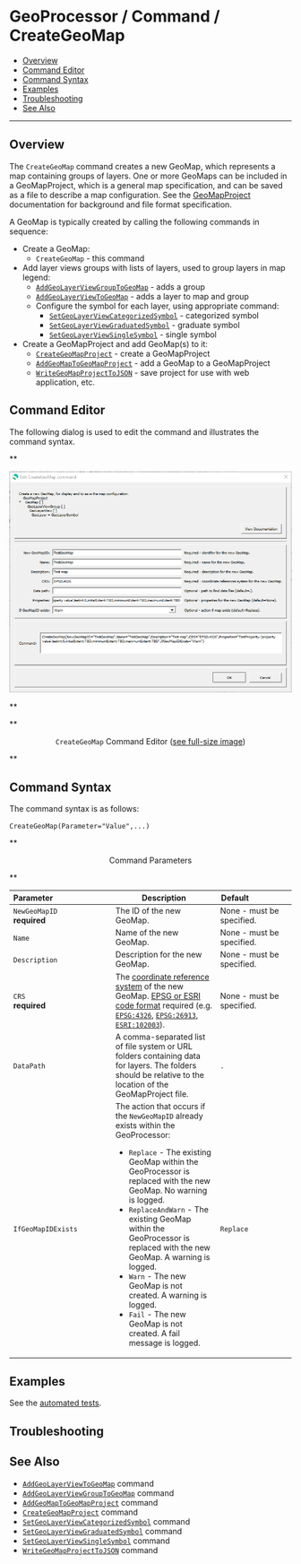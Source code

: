 # GeoProcessor / Command / CreateGeoMap #

* [Overview](#overview)
* [Command Editor](#command-editor)
* [Command Syntax](#command-syntax)
* [Examples](#examples)
* [Troubleshooting](#troubleshooting)
* [See Also](#see-also)

-------------------------

## Overview ##

The `CreateGeoMap` command creates a new GeoMap, which represents a map containing groups of layers.
One or more GeoMaps can be included in a GeoMapProject, which is a general map specification,
and can be saved as a file to describe a map configuration.
See the [GeoMapProject](../../appendix-geomapproject/geomapproject.md) documentation for background and file format specification.

A GeoMap is typically created by calling the following commands in sequence:

* Create a GeoMap:
	+ `CreateGeoMap` - this command
* Add layer views groups with lists of layers, used to group layers in map legend:
	+ [`AddGeoLayerViewGroupToGeoMap`](../AddGeoLayerViewGroupToGeoMap/AddGeoLayerViewGroupToGeoMap.md) - adds a group
	+ [`AddGeoLayerViewToGeoMap`](../AddGeoLayerViewToGeoMap/AddGeoLayerViewToGeoMap.md) - adds a layer to map and group
	+ Configure the symbol for each layer, using appropriate command:
		- [`SetGeoLayerViewCategorizedSymbol`](../SetGeoLayerViewCategorizedSymbol/SetGeoLayerViewCategorizedSymbol.md) - categorized symbol
		- [`SetGeoLayerViewGraduatedSymbol`](../SetGeoLayerViewGraduatedSymbol/SetGeoLayerViewGraduatedSymbol.md) - graduate symbol
		- [`SetGeoLayerViewSingleSymbol`](../SetGeoLayerViewSingleSymbol/SetGeoLayerViewSingleSymbol.md) - single symbol
* Create a GeoMapProject and add GeoMap(s) to it:
	+ [`CreateGeoMapProject`](../CreateGeoMapProject/CreateGeoMapProject.md) - create a GeoMapProject
	* [`AddGeoMapToGeoMapProject`](../AddGeoMapToGeoMapProject/AddGeoMapToGeoMapProject.md) - add a GeoMap to a GeoMapProject
	* [`WriteGeoMapProjectToJSON`](../WriteGeoMapProjectToJSON/WriteGeoMapProjectToJSON.md) - save project for use with web application, etc.

## Command Editor ##

The following dialog is used to edit the command and illustrates the command syntax.

**<p style="text-align: center;">
![CreateGeoMap](CreateGeoMap.png)
</p>**

**<p style="text-align: center;">
`CreateGeoMap` Command Editor (<a href="../CreateGeoMap.png">see full-size image</a>)
</p>**

## Command Syntax ##

The command syntax is as follows:

```text
CreateGeoMap(Parameter="Value",...)
```
**<p style="text-align: center;">
Command Parameters
</p>**

| **Parameter**&nbsp;&nbsp;&nbsp;&nbsp;&nbsp;&nbsp;&nbsp;&nbsp;&nbsp;&nbsp;&nbsp;&nbsp;&nbsp;&nbsp;&nbsp;&nbsp;&nbsp;&nbsp;&nbsp;&nbsp;&nbsp;&nbsp;&nbsp;&nbsp;&nbsp;&nbsp; | **Description** | **Default**&nbsp;&nbsp;&nbsp;&nbsp;&nbsp;&nbsp;&nbsp;&nbsp;&nbsp;&nbsp;&nbsp;&nbsp;&nbsp;&nbsp;&nbsp;&nbsp;&nbsp;&nbsp; |
| --------------|-----------------|----------------- |
| `NewGeoMapID` <br> **required** | The ID of the new GeoMap. | None - must be specified. |
| `Name` | Name of the new GeoMap. | None - must be specified. |
| `Description` | Description for the new GeoMap. | None - must be specified. |
|`CRS` <br> **required** | The [coordinate reference system](https://en.wikipedia.org/wiki/Spatial_reference_system) of the new GeoMap. [EPSG or ESRI code format](http://spatialreference.org/ref/epsg/) required (e.g. [`EPSG:4326`](http://spatialreference.org/ref/epsg/4326/), [`EPSG:26913`](http://spatialreference.org/ref/epsg/nad83-utm-zone-13n/), [`ESRI:102003`](http://spatialreference.org/ref/esri/usa-contiguous-albers-equal-area-conic/)). |None - must be specified. |
| `DataPath` | A comma-separated list of file system or URL folders containing data for layers.  The folders should be relative to the location of the GeoMapProject file. | `.` |
|`IfGeoMapIDExists`|The action that occurs if the `NewGeoMapID` already exists within the GeoProcessor:<ul><li>`Replace` - The existing GeoMap within the GeoProcessor is replaced with the new GeoMap. No warning is logged.</li><li>`ReplaceAndWarn` - The existing GeoMap within the GeoProcessor is replaced with the new GeoMap. A warning is logged.</li><li>`Warn` - The new GeoMap is not created. A warning is logged.</li><li>`Fail` - The new GeoMap is not created. A fail message is logged.</li></ul> | `Replace` | 

## Examples ##

See the [automated tests](https://github.com/OpenWaterFoundation/owf-app-geoprocessor-python-test/tree/master/test/commands/CreateGeoMap).

## Troubleshooting ##

## See Also ##

* [`AddGeoLayerViewToGeoMap`](../AddGeoLayerViewToGeoMap/AddGeoLayerViewToGeoMap.md) command
* [`AddGeoLayerViewGroupToGeoMap`](../AddGeoLayerViewGroupToGeoMap/AddGeoLayerViewGroupToGeoMap.md) command
* [`AddGeoMapToGeoMapProject`](../AddGeoMapToGeoMapProject/AddGeoMapToGeoMapProject.md) command
* [`CreateGeoMapProject`](../CreateGeoMapProject/CreateGeoMapProject.md) command
* [`SetGeoLayerViewCategorizedSymbol`](../SetGeoLayerViewCategorizedSymbol/SetGeoLayerViewCategorizedSymbol.md) command
* [`SetGeoLayerViewGraduatedSymbol`](../SetGeoLayerViewGraduatedSymbol/SetGeoLayerViewGraduatedSymbol.md) command
* [`SetGeoLayerViewSingleSymbol`](../SetGeoLayerViewSingleSymbol/SetGeoLayerViewSingleSymbol.md) command
* [`WriteGeoMapProjectToJSON`](../WriteGeoMapProjectToJSON/WriteGeoMapProjectToJSON.md) command
